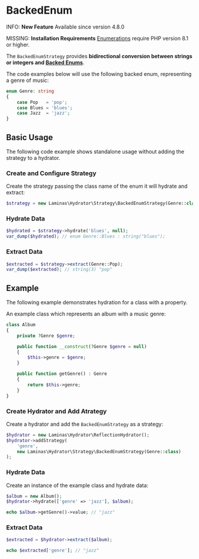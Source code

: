 # BackedEnum

INFO: **New Feature**
Available since version 4.8.0

MISSING: **Installation Requirements**
[Enumerations](https://www.php.net/manual/language.enumerations.overview.php) require PHP version 8.1 or higher.

The `BackedEnumStrategy` provides **bidirectional conversion between strings 
or integers and [Backed Enums](https://www.php.net/manual/en/language.enumerations.backed.php)**.

The code examples below will use the following backed enum, representing a 
genre of music:

```php
enum Genre: string
{
    case Pop   = 'pop';
    case Blues = 'blues';
    case Jazz  = 'jazz';
}
```

## Basic Usage

The following code example shows standalone usage without adding the strategy
to a hydrator.

### Create and Configure Strategy

Create the strategy passing the class name of the enum it will hydrate and extract:

```php
$strategy = new Laminas\Hydrator\Strategy\BackedEnumStrategy(Genre::class);
```

### Hydrate Data

```php
$hydrated = $strategy->hydrate('blues', null);
var_dump($hydrated); // enum Genre::Blues : string("blues");
```

### Extract Data

```php
$extracted = $strategy->extract(Genre::Pop);
var_dump($extracted); // string(3) "pop"
```

## Example

The following example demonstrates hydration for a class with a property.

An example class which represents an album with a music genre:

```php
class Album
{
    private ?Genre $genre;

    public function __construct(?Genre $genre = null)
    {
        $this->genre = $genre;
    }

    public function getGenre() : Genre
    {
        return $this->genre;
    }
}
```

### Create Hydrator and Add Atrategy

Create a hydrator and add the `BackedEnumStrategy` as a strategy:

```php
$hydrator = new Laminas\Hydrator\ReflectionHydrator();
$hydrator->addStrategy(
    'genre',
    new Laminas\Hydrator\Strategy\BackedEnumStrategy(Genre::class)
);
```

### Hydrate Data

Create an instance of the example class and hydrate data:

```php
$album = new Album();
$hydrator->hydrate(['genre' => 'jazz'], $album);

echo $album->getGenre()->value; // "jazz"
```

### Extract Data

```php
$extracted = $hydrator->extract($album);

echo $extracted['genre']; // "jazz"
```

